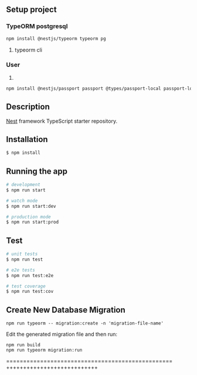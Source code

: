 ## Setup project
### TypeORM postgresql
```bash
npm install @nestjs/typeorm typeorm pg
```
1. typeorm cli

### User
1. 
```bash
npm install @nestjs/passport passport @types/passport-local passport-local @types/express
```

## Description

[Nest](https://github.com/nestjs/nest) framework TypeScript starter repository.

## Installation

```bash
$ npm install
```

## Running the app

```bash
# development
$ npm run start

# watch mode
$ npm run start:dev

# production mode
$ npm run start:prod
```

## Test

```bash
# unit tests
$ npm run test

# e2e tests
$ npm run test:e2e

# test coverage
$ npm run test:cov
```

## Create New Database Migration

```
npm run typeorm -- migration:create -n 'migration-file-name'
```

Edit the generated migration file and then run:

```
npm run build
npm run typeorm migration:run
```
=================================================
+++++++++++++++++++++++++++
